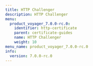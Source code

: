 ```yaml
---
title: HTTP Challenger
description: HTTP Challenger
menu:
  product_voyager_7.0.0-rc.0:
    identifier: http-certificate
    parent: certificate-guides
    name: HTTP Challenger
    weight: 10
menu_name: product_voyager_7.0.0-rc.0
info:
  version: 7.0.0-rc.0
---
```


